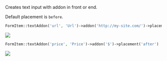 Creates text input with addon in front or end.

Default placement is `before`.

```php
FormItem::textAddon('url', 'Url')->addon('http://my-site.com/')->placement('before')
```

![](/img/text_addon.png)


```php
FormItem::textAddon('price', 'Price')->addon('$')->placement('after')
```

![](/img/text_addon_after.png)